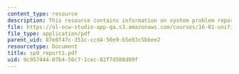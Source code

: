 ```yaml
---
content_type: resource
description: This resource contains information on system problem report sheet.
file: https://ol-ocw-studio-app-qa.s3.amazonaws.com/courses/16-01-unified-engineering-i-ii-iii-iv-fall-2005-spring-2006/9c95744407b456c71cec82f7d508d09f_sp9_report1.pdf
file_type: application/pdf
parent_uid: 87e8f47c-351c-ccd4-50e9-b5e03c5bbee2
resourcetype: Document
title: sp9_report1.pdf
uid: 9c957444-07b4-56c7-1cec-82f7d508d09f
---
```


